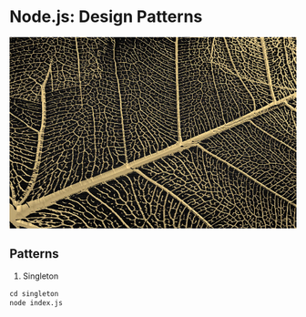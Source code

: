 # Node.js: Design Patterns

![](patterns.jpg)


## Patterns

1. Singleton 
```shell
cd singleton
node index.js
```
